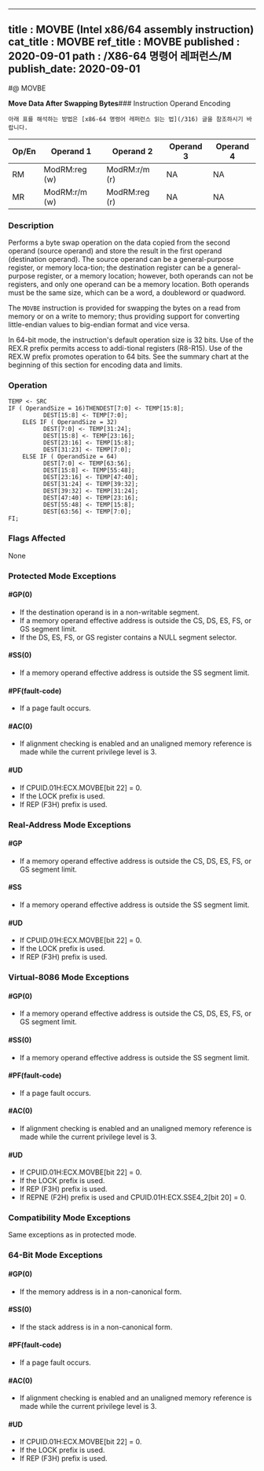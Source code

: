 ----------------------------
title : MOVBE (Intel x86/64 assembly instruction)
cat_title : MOVBE
ref_title : MOVBE
published : 2020-09-01
path : /X86-64 명령어 레퍼런스/M
publish_date: 2020-09-01
----------------------------


#@ MOVBE

**Move Data After Swapping Bytes**### Instruction Operand Encoding


```lec-info
아래 표를 해석하는 방법은 [x86-64 명령어 레퍼런스 읽는 법](/316) 글을 참조하시기 바랍니다.
```

|Op/En|Operand 1|Operand 2|Operand 3|Operand 4|
|-----|---------|---------|---------|---------|
|RM|ModRM:reg (w)|ModRM:r/m (r)|NA|NA|
|MR|ModRM:r/m (w)|ModRM:reg (r)|NA|NA|
### Description


Performs a byte swap operation on the data copied from the second operand (source operand) and store the result in the first operand (destination operand). The source operand can be a general-purpose register, or memory loca-tion; the destination register can be a general-purpose register, or a memory location; however, both operands can not be registers, and only one operand can be a memory location. Both operands must be the same size, which can be a word, a doubleword or quadword. 

The `MOVBE` instruction is provided for swapping the bytes on a read from memory or on a write to memory; thus providing support for converting little-endian values to big-endian format and vice versa.

In 64-bit mode, the instruction's default operation size is 32 bits. Use of the REX.R prefix permits access to addi-tional registers (R8-R15). Use of the REX.W prefix promotes operation to 64 bits. See the summary chart at the beginning of this section for encoding data and limits.


### Operation

```info-verb
TEMP <- SRC
IF ( OperandSize = 16)THENDEST[7:0] <- TEMP[15:8];
          DEST[15:8] <- TEMP[7:0];
    ELES IF ( OperandSize = 32) 
          DEST[7:0] <- TEMP[31:24];
          DEST[15:8] <- TEMP[23:16];
          DEST[23:16] <- TEMP[15:8];
          DEST[31:23] <- TEMP[7:0];
    ELSE IF ( OperandSize = 64) 
          DEST[7:0] <- TEMP[63:56];
          DEST[15:8] <- TEMP[55:48];
          DEST[23:16] <- TEMP[47:40];
          DEST[31:24] <- TEMP[39:32];
          DEST[39:32] <- TEMP[31:24];
          DEST[47:40] <- TEMP[23:16];
          DEST[55:48] <- TEMP[15:8];
          DEST[63:56] <- TEMP[7:0];
FI;
```
### Flags Affected


None


### Protected Mode Exceptions

#### #GP(0)
* If the destination operand is in a non-writable segment.
* If a memory operand effective address is outside the CS, DS, ES, FS, or GS segment limit.
* If the DS, ES, FS, or GS register contains a NULL segment selector.

#### #SS(0)
* If a memory operand effective address is outside the SS segment limit.

#### #PF(fault-code)
* If a page fault occurs.

#### #AC(0)
* If alignment checking is enabled and an unaligned memory reference is made while the current privilege level is 3.

#### #UD
* If CPUID.01H:ECX.MOVBE[bit 22] = 0.
* If the LOCK prefix is used.
* If REP (F3H) prefix is used.

### Real-Address Mode Exceptions

#### #GP
* If a memory operand effective address is outside the CS, DS, ES, FS, or GS segment limit.

#### #SS
* If a memory operand effective address is outside the SS segment limit.

#### #UD
* If CPUID.01H:ECX.MOVBE[bit 22] = 0.
* If the LOCK prefix is used.
* If REP (F3H) prefix is used.

### Virtual-8086 Mode Exceptions

#### #GP(0)
* If a memory operand effective address is outside the CS, DS, ES, FS, or GS segment limit.

#### #SS(0)
* If a memory operand effective address is outside the SS segment limit.

#### #PF(fault-code)
* If a page fault occurs.

#### #AC(0)
* If alignment checking is enabled and an unaligned memory reference is made while the current privilege level is 3.

#### #UD
* If CPUID.01H:ECX.MOVBE[bit 22] = 0.
* If the LOCK prefix is used.
* If REP (F3H) prefix is used.
* If REPNE (F2H) prefix is used and CPUID.01H:ECX.SSE4_2[bit 20] = 0.

### Compatibility Mode Exceptions



Same exceptions as in protected mode.


### 64-Bit Mode Exceptions

#### #GP(0)
* If the memory address is in a non-canonical form.

#### #SS(0)
* If the stack address is in a non-canonical form.

#### #PF(fault-code)
* If a page fault occurs.

#### #AC(0)
* If alignment checking is enabled and an unaligned memory reference is made while the current privilege level is 3.

#### #UD
* If CPUID.01H:ECX.MOVBE[bit 22] = 0.
* If the LOCK prefix is used.
* If REP (F3H) prefix is used.
